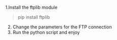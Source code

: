 
1.Install the ftplib module
  > pip install ftplib 
2. Change the parameters for the FTP connection
3. Run the python script and enjoy
